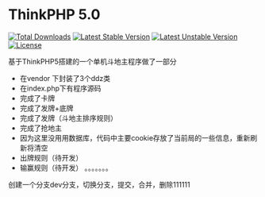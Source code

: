 ThinkPHP 5.0
===============

[![Total Downloads](https://poser.pugx.org/topthink/think/downloads)](https://packagist.org/packages/topthink/think)
[![Latest Stable Version](https://poser.pugx.org/topthink/think/v/stable)](https://packagist.org/packages/topthink/think)
[![Latest Unstable Version](https://poser.pugx.org/topthink/think/v/unstable)](https://packagist.org/packages/topthink/think)
[![License](https://poser.pugx.org/topthink/think/license)](https://packagist.org/packages/topthink/think)

基于ThinkPHP5搭建的一个单机斗地主程序做了一部分

 + 在vendor 下封装了3个ddz类
 + 在index.php下有程序源码
 + 完成了卡牌
 + 完成了发牌+底牌
 + 完成了发牌（斗地主排序规则）
 + 完成了抢地主
 + 因为这里没用用数据库，代码中主要cookie存放了当前局的一些信息，重新刷新将清空
 + 出牌规则（待开发）
 + 输赢规则（待开发）
。。。。。。。

创建一个分支dev分支，切换分支，提交，合并，删除111111


>